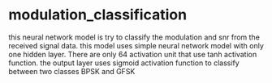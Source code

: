 # modulation_classification
this neural network model is try to classify the modulation and snr from the received signal data.
this model uses simple neural network model with only one hidden layer. There are only 64 activation unit that use tanh activation function. 
the output layer uses sigmoid activation function to classify between two classes BPSK and GFSK
